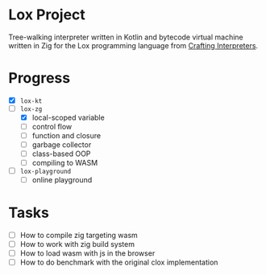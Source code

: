 # Lox Project

Tree-walking interpreter written in Kotlin and bytecode virtual machine written in Zig for the Lox programming language from [Crafting Interpreters][0].

# Progress

- [x] `lox-kt`
- [ ] `lox-zg`
  - [x] local-scoped variable
  - [ ] control flow
  - [ ] function and closure
  - [ ] garbage collector
  - [ ] class-based OOP
  - [ ] compiling to WASM
- [ ] `lox-playground`
  - [ ] online playground

# Tasks
- [ ] How to compile zig targeting wasm
- [ ] How to work with zig build system
- [ ] How to load wasm with js in the browser
- [ ] How to do benchmark with the original clox implementation

[0]: https://craftinginterpreters.com/
